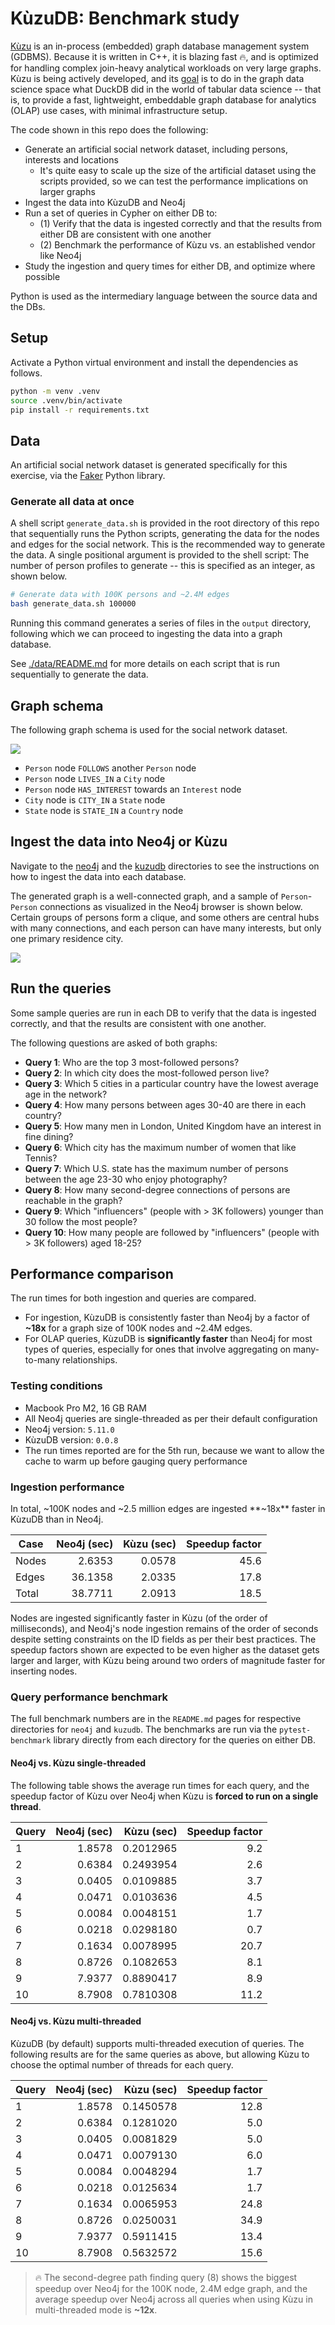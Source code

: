# KùzuDB: Benchmark study

[Kùzu](https://kuzudb.com/) is an in-process (embedded) graph database management system (GDBMS). Because it is written in C++, it is blazing fast 🔥, and is optimized for handling complex join-heavy analytical workloads on very large graphs. Kùzu is being actively developed, and its [goal](https://kuzudb.com/docusaurus/blog/what-every-gdbms-should-do-and-vision) is to do in the graph data science space what DuckDB did in the world of tabular data science -- that is, to provide a fast, lightweight, embeddable graph database for analytics (OLAP) use cases, with minimal infrastructure setup.

The code shown in this repo does the following:

* Generate an artificial social network dataset, including persons, interests and locations
  * It's quite easy to scale up the size of the artificial dataset using the scripts provided, so we can test the performance implications on larger graphs
* Ingest the data into KùzuDB and Neo4j
* Run a set of queries in Cypher on either DB to:
  * (1) Verify that the data is ingested correctly and that the results from either DB are consistent with one another
  * (2) Benchmark the performance of Kùzu vs. an established vendor like Neo4j
* Study the ingestion and query times for either DB, and optimize where possible

Python is used as the intermediary language between the source data and the DBs.

## Setup

Activate a Python virtual environment and install the dependencies as follows.

```sh
python -m venv .venv
source .venv/bin/activate
pip install -r requirements.txt
```

## Data

An artificial social network dataset is generated specifically for this exercise, via the [Faker](https://faker.readthedocs.io/en/master/) Python library.


### Generate all data at once

A shell script `generate_data.sh` is provided in the root directory of this repo that sequentially runs the Python scripts, generating the data for the nodes and edges for the social network. This is the recommended way to generate the data. A single positional argument is provided to the shell script: The number of person profiles to generate -- this is specified as an integer, as shown below.

```sh
# Generate data with 100K persons and ~2.4M edges
bash generate_data.sh 100000
```

Running this command generates a series of files in the `output` directory, following which we can proceed to ingesting the data into a graph database.

See [./data/README.md](./data/README.md) for more details on each script that is run sequentially to generate the data.

## Graph schema

The following graph schema is used for the social network dataset.

![](./assets/kuzudb-graph-schema.png)

* `Person` node `FOLLOWS` another `Person` node
* `Person` node `LIVES_IN` a `City` node
* `Person` node `HAS_INTEREST` towards an `Interest` node
* `City` node is `CITY_IN` a `State` node
* `State` node is `STATE_IN` a `Country` node

## Ingest the data into Neo4j or Kùzu

Navigate to the [neo4j](./neo4j) and the [kuzudb](./kuzudb/) directories to see the instructions on how to ingest the data into each database.

The generated graph is a well-connected graph, and a sample of `Person`-`Person` connections as visualized in the Neo4j browser is shown below. Certain groups of persons form a clique, and some others are central hubs with many connections, and each person can have many interests, but only one primary residence city.

![](./assets/person-person.png)

## Run the queries

Some sample queries are run in each DB to verify that the data is ingested correctly, and that the results are consistent with one another.

The following questions are asked of both graphs:

* **Query 1**: Who are the top 3 most-followed persons?
* **Query 2**: In which city does the most-followed person live?
* **Query 3**: Which 5 cities in a particular country have the lowest average age in the network?
* **Query 4**: How many persons between ages 30-40 are there in each country?
* **Query 5**: How many men in London, United Kingdom have an interest in fine dining?
* **Query 6**: Which city has the maximum number of women that like Tennis?
* **Query 7**: Which U.S. state has the maximum number of persons between the age 23-30 who enjoy photography?
* **Query 8**: How many second-degree connections of persons are reachable in the graph?
* **Query 9**: Which "influencers" (people with > 3K followers) younger than 30 follow the most people?
* **Query 10**: How many people are followed by "influencers" (people with > 3K followers) aged 18-25?

## Performance comparison

The run times for both ingestion and queries are compared.

* For ingestion, KùzuDB is consistently faster than Neo4j by a factor of **~18x** for a graph size of 100K nodes and ~2.4M edges.
* For OLAP queries, KùzuDB is **significantly faster** than Neo4j for most types of queries, especially for ones that involve aggregating on many-to-many relationships.

### Testing conditions

* Macbook Pro M2, 16 GB RAM
* All Neo4j queries are single-threaded as per their default configuration
* Neo4j version: `5.11.0`
* KùzuDB version: `0.0.8`
* The run times reported are for the 5th run, because we want to allow the cache to warm up before gauging query performance

### Ingestion performance

In total, ~100K nodes and ~2.5 million edges are ingested **~18x** faster in KùzuDB than in Neo4j.

Case | Neo4j (sec) | Kùzu (sec) | Speedup factor
--- | ---: | ---: | ---:
Nodes | 2.6353 | 0.0578 | 45.6
Edges | 36.1358 | 2.0335 | 17.8
Total | 38.7711 | 2.0913 | 18.5

Nodes are ingested significantly faster in Kùzu (of the order of milliseconds), and Neo4j's node ingestion remains of the order of seconds despite setting constraints on the ID fields as per their best practices. The speedup factors shown are expected to be even higher as the dataset gets larger and larger, with Kùzu being around two orders of magnitude faster for inserting nodes.

### Query performance benchmark

The full benchmark numbers are in the `README.md` pages for respective directories for `neo4j` and `kuzudb`. The benchmarks are run via the `pytest-benchmark` library directly from each directory for the queries on either DB.

#### Neo4j vs. Kùzu single-threaded

The following table shows the average run times for each query, and the speedup factor of Kùzu over Neo4j when Kùzu is **forced to run on a single thread**.

Query | Neo4j (sec) | Kùzu (sec) | Speedup factor
--- | ---: | ---: | ---:
1 | 1.8578 | 0.2012965 | 9.2
2 | 0.6384 | 0.2493954 | 2.6
3 | 0.0405 | 0.0109885 | 3.7
4 | 0.0471 | 0.0103636 | 4.5
5 | 0.0084 | 0.0048151 | 1.7
6 | 0.0218 | 0.0298180 | 0.7
7 | 0.1634 | 0.0078995 | 20.7
8 | 0.8726 | 0.1082653 | 8.1
9 | 7.9377 | 0.8890417 | 8.9
10 | 8.7908 | 0.7810308 | 11.2

#### Neo4j vs. Kùzu multi-threaded

KùzuDB (by default) supports multi-threaded execution of queries. The following results are for the same queries as above, but allowing Kùzu to choose the optimal number of threads for each query.

Query | Neo4j (sec) | Kùzu (sec) | Speedup factor
--- | ---: | ---: | ---:
1 | 1.8578 | 0.1450578 | 12.8
2 | 0.6384 | 0.1281020 | 5.0
3 | 0.0405 | 0.0081829 | 5.0
4 | 0.0471 | 0.0079130 | 6.0
5 | 0.0084 | 0.0048294 | 1.7
6 | 0.0218 | 0.0125634 | 1.7
7 | 0.1634 | 0.0065953 | 24.8
8 | 0.8726 | 0.0250031 | 34.9
9 | 7.9377 | 0.5911415 | 13.4
10 | 8.7908 | 0.5632572 | 15.6

> 🔥 The second-degree path finding query (8) shows the biggest speedup over Neo4j for the 100K node, 2.4M edge graph, and the average speedup over Neo4j across all queries when using Kùzu in multi-threaded mode is **~12x**.
